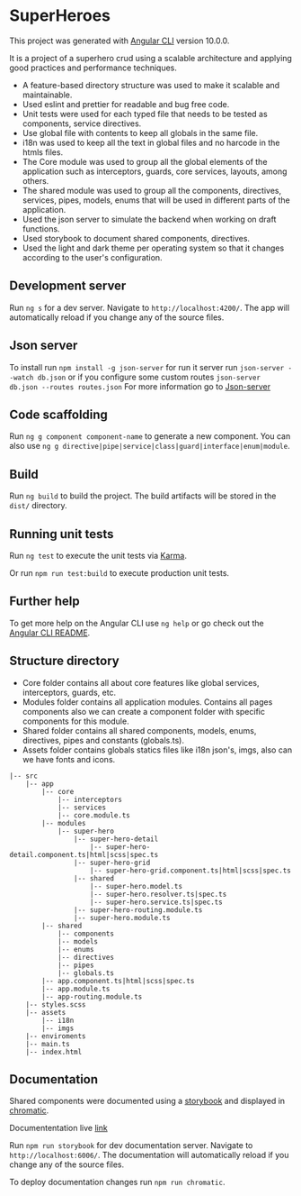 # SuperHeroes

This project was generated with [Angular CLI](https://github.com/angular/angular-cli) version 10.0.0.

It is a project of a superhero crud using a scalable architecture and applying good practices and performance techniques.

- A feature-based directory structure was used to make it scalable and maintainable.
- Used eslint and prettier for readable and bug free code.
- Unit tests were used for each typed file that needs to be tested as components, service directives.
- Use global file with contents to keep all globals in the same file.
- i18n was used to keep all the text in global files and no harcode in the htmls files.
- The Core module was used to group all the global elements of the application such as interceptors, guards, core services, layouts, among others.
- The shared module was used to group all the components, directives, services, pipes, models, enums that will be used in different parts of the application.
- Used the json server to simulate the backend when working on draft functions.
- Used storybook to document shared components, directives.
- Used the light and dark theme per operating system so that it changes according to the user's configuration.

## Development server

Run `ng s` for a dev server. Navigate to `http://localhost:4200/`. The app will automatically reload if you change any of the source files.

## Json server

To install run `npm install -g json-server` for run it server run `json-server --watch db.json` or if you configure some custom routes `json-server db.json --routes routes.json`
For more information go to [Json-server](https://github.com/typicode/json-server)

## Code scaffolding

Run `ng g component component-name` to generate a new component. You can also use `ng g directive|pipe|service|class|guard|interface|enum|module`.

## Build

Run `ng build` to build the project. The build artifacts will be stored in the `dist/` directory.

## Running unit tests

Run `ng test` to execute the unit tests via [Karma](https://karma-runner.github.io).

Or run `npm run test:build` to execute production unit tests.

## Further help

To get more help on the Angular CLI use `ng help` or go check out the [Angular CLI README](https://github.com/angular/angular-cli/blob/master/README.md).

## Structure directory

- Core folder contains all about core features like global services, interceptors, guards, etc.
- Modules folder contains all application modules. Contains all pages components also we can create a component folder with specific components for this module.
- Shared folder contains all shared components, models, enums, directives, pipes and constants (globals.ts).
- Assets folder contains globals statics files like i18n json's, imgs, also can we have fonts and icons. 

```
|-- src
    |-- app
        |-- core
            |-- interceptors
            |-- services
            |-- core.module.ts
        |-- modules
            |-- super-hero
                |-- super-hero-detail
                    |-- super-hero-detail.component.ts|html|scss|spec.ts
                |-- super-hero-grid
                    |-- super-hero-grid.component.ts|html|scss|spec.ts
                |-- shared
                    |-- super-hero.model.ts
                    |-- super-hero.resolver.ts|spec.ts
                    |-- super-hero.service.ts|spec.ts
                |-- super-hero-routing.module.ts
                |-- super-hero.module.ts
        |-- shared
            |-- components
            |-- models
            |-- enums
            |-- directives
            |-- pipes
            |-- globals.ts
        |-- app.component.ts|html|scss|spec.ts
        |-- app.module.ts
        |-- app-routing.module.ts
    |-- styles.scss
    |-- assets
        |-- i18n
        |-- imgs
    |-- enviroments
    |-- main.ts
    |-- index.html
```

## Documentation

Shared components were documented using a [storybook](https://storybook.js.org/docs/angular/get-started/introduction) and displayed in [chromatic](https://www.chromatic.com/).

Documententation live [link](https://62f4e8e7c4bcded2362c1765-mqczqbpvlu.chromatic.com/)

Run `npm run storybook` for dev documentation server. Navigate to `http://localhost:6006/`. The documentation will automatically reload if you change any of the source files.

To deploy documentation changes run `npm run chromatic`.
